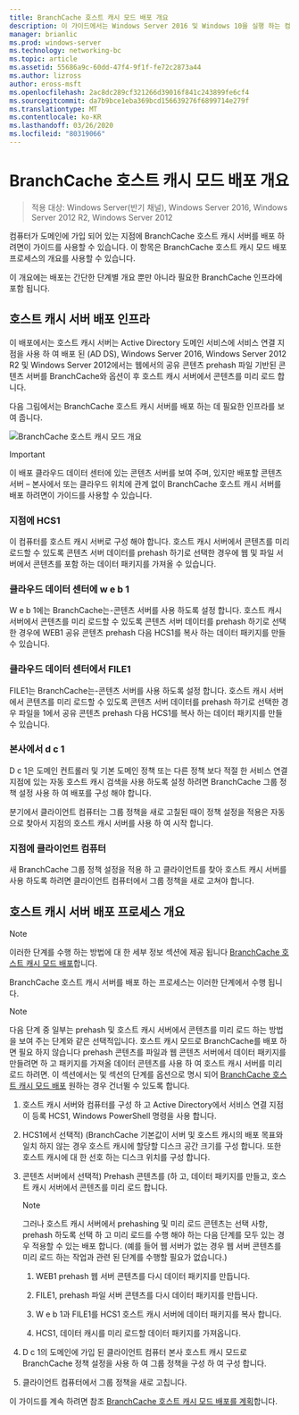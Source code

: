 ```yaml
---
title: BranchCache 호스트 캐시 모드 배포 개요
description: 이 가이드에서는 Windows Server 2016 및 Windows 10을 실행 하는 컴퓨터에서 호스트 캐시 모드로 BranchCache를 배포 하는 방법 지침을 제공
manager: brianlic
ms.prod: windows-server
ms.technology: networking-bc
ms.topic: article
ms.assetid: 55686a9c-60dd-47f4-9f1f-fe72c2873a44
ms.author: lizross
author: eross-msft
ms.openlocfilehash: 2ac8dc289cf321266d39016f841c243899fe6cf4
ms.sourcegitcommit: da7b9bce1eba369bcd156639276f6899714e279f
ms.translationtype: MT
ms.contentlocale: ko-KR
ms.lasthandoff: 03/26/2020
ms.locfileid: "80319066"
---
```

# <a name="branchcache-hosted-cache-mode-deployment-overview"></a>BranchCache 호스트 캐시 모드 배포 개요

>적용 대상: Windows Server(반기 채널), Windows Server 2016, Windows Server 2012 R2, Windows Server 2012

컴퓨터가 도메인에 가입 되어 있는 지점에 BranchCache 호스트 캐시 서버를 배포 하려면이 가이드를 사용할 수 있습니다. 이 항목은 BranchCache 호스트 캐시 모드 배포 프로세스의 개요를 사용할 수 있습니다.

이 개요에는 배포는 간단한 단계별 개요 뿐만 아니라 필요한 BranchCache 인프라에 포함 됩니다.

## <a name="hosted-cache-server-deployment-infrastructure"></a><a name="bkmk_components"></a>호스트 캐시 서버 배포 인프라

이 배포에서는 호스트 캐시 서버는 Active Directory 도메인 서비스에 서비스 연결 지점을 사용 하 여 배포 된 \(AD DS\), Windows Server 2016, Windows Server 2012 R2 및 Windows Server 2012에서는 웹에서의 공유 콘텐츠 prehash 파일 기반된 콘텐츠 서버를 BranchCache와 옵션이 후 호스트 캐시 서버에서 콘텐츠를 미리 로드 합니다.

다음 그림에서는 BranchCache 호스트 캐시 서버를 배포 하는 데 필요한 인프라를 보여 줍니다.

![BranchCache 호스트 캐시 모드 개요](../../../media/BranchCache-Hcm-Overview/Bc-Hcm-Overview.jpg)

> [!IMPORTANT]
> 이 배포 클라우드 데이터 센터에 있는 콘텐츠 서버를 보여 주며, 있지만 배포할 콘텐츠 서버 – 본사에서 또는 클라우드 위치에 관계 없이 BranchCache 호스트 캐시 서버를 배포 하려면이 가이드를 사용할 수 있습니다.

### <a name="hcs1-in-the-branch-office"></a>지점에 HCS1

이 컴퓨터를 호스트 캐시 서버로 구성 해야 합니다. 호스트 캐시 서버에서 콘텐츠를 미리 로드할 수 있도록 콘텐츠 서버 데이터를 prehash 하기로 선택한 경우에 웹 및 파일 서버에서 콘텐츠를 포함 하는 데이터 패키지를 가져올 수 있습니다.

### <a name="web1-in-the-cloud-data-center"></a>클라우드 데이터 센터에 w e b 1

W e b 1에는 BranchCache는\-콘텐츠 서버를 사용 하도록 설정 합니다. 호스트 캐시 서버에서 콘텐츠를 미리 로드할 수 있도록 콘텐츠 서버 데이터를 prehash 하기로 선택한 경우에 WEB1 공유 콘텐츠 prehash 다음 HCS1를 복사 하는 데이터 패키지를 만들 수 있습니다.

### <a name="file1-in-the-cloud-data-center"></a>클라우드 데이터 센터에서 FILE1

FILE1는 BranchCache는\-콘텐츠 서버를 사용 하도록 설정 합니다. 호스트 캐시 서버에서 콘텐츠를 미리 로드할 수 있도록 콘텐츠 서버 데이터를 prehash 하기로 선택한 경우 파일을 1에서 공유 콘텐츠 prehash 다음 HCS1를 복사 하는 데이터 패키지를 만들 수 있습니다.
  
### <a name="dc1-in-the-main-office"></a>본사에서 d c 1

D c 1은 도메인 컨트롤러 및 기본 도메인 정책 또는 다른 정책 보다 적절 한 서비스 연결 지점에 있는 자동 호스트 캐시 검색을 사용 하도록 설정 하려면 BranchCache 그룹 정책 설정 사용 하 여 배포를 구성 해야 합니다.

분기에서 클라이언트 컴퓨터는 그룹 정책을 새로 고칠된 때이 정책 설정을 적용은 자동으로 찾아서 지점의 호스트 캐시 서버를 사용 하 여 시작 합니다.

### <a name="client-computers-in-the-branch-office"></a>지점에 클라이언트 컴퓨터

새 BranchCache 그룹 정책 설정을 적용 하 고 클라이언트를 찾아 호스트 캐시 서버를 사용 하도록 하려면 클라이언트 컴퓨터에서 그룹 정책을 새로 고쳐야 합니다.

## <a name="hosted-cache-server-deployment-process-overview"></a><a name="bkmk_overview"></a>호스트 캐시 서버 배포 프로세스 개요

>[!NOTE]
>이러한 단계를 수행 하는 방법에 대 한 세부 정보 섹션에 제공 됩니다 [BranchCache 호스트 캐시 모드 배포](4-Bc-Hcm-Deployment.md)합니다.

BranchCache 호스트 캐시 서버를 배포 하는 프로세스는 이러한 단계에서 수행 됩니다.

>[!NOTE]
>다음 단계 중 일부는 prehash 및 호스트 캐시 서버에서 콘텐츠를 미리 로드 하는 방법을 보여 주는 단계와 같은 선택적입니다. 호스트 캐시 모드로 BranchCache를 배포 하면 필요 하지 않습니다 prehash 콘텐츠를 파일과 웹 콘텐츠 서버에서 데이터 패키지를 만들려면 하 고 패키지를 가져올 데이터 콘텐츠를 사용 하 여 호스트 캐시 서버를 미리 로드 하려면. 이 섹션에서는 및 섹션의 단계를 옵션으로 명시 되어 [BranchCache 호스트 캐시 모드 배포](4-Bc-Hcm-Deployment.md) 원하는 경우 건너뛸 수 있도록 합니다.

1. 호스트 캐시 서버와 컴퓨터를 구성 하 고 Active Directory에서 서비스 연결 지점이 등록 HCS1, Windows PowerShell 명령을 사용 합니다.

2. HCS1에서 선택적\) \(BranchCache 기본값이 서버 및 호스트 캐시의 배포 목표와 일치 하지 않는 경우 호스트 캐시에 할당할 디스크 공간 크기를 구성 합니다. 또한 호스트 캐시에 대 한 선호 하는 디스크 위치를 구성 합니다.

3. 콘텐츠 서버에서 선택적\) Prehash 콘텐츠를 \(하 고, 데이터 패키지를 만들고, 호스트 캐시 서버에서 콘텐츠를 미리 로드 합니다.

    > [!NOTE]
    > 그러나 호스트 캐시 서버에서 prehashing 및 미리 로드 콘텐츠는 선택 사항, prehash 하도록 선택 하 고 미리 로드를 수행 해야 하는 다음 단계를 모두 있는 경우 적용할 수 있는 배포 합니다. \(예를 들어 웹 서버가 없는 경우 웹 서버 콘텐츠를 미리 로드 하는 작업과 관련 된 단계를 수행할 필요가 없습니다.\)

    1. WEB1 prehash 웹 서버 콘텐츠를 다시 데이터 패키지를 만듭니다.

    2. FILE1, prehash 파일 서버 콘텐츠를 다시 데이터 패키지를 만듭니다.

    3. W e b 1과 FILE1를 HCS1 호스트 캐시 서버에 데이터 패키지를 복사 합니다.

    4. HCS1, 데이터 캐시를 미리 로드할 데이터 패키지를 가져옵니다.

4. D c 1의 도메인에 가입 된 클라이언트 컴퓨터 본사 호스트 캐시 모드로 BranchCache 정책 설정을 사용 하 여 그룹 정책을 구성 하 여 구성 합니다.

5. 클라이언트 컴퓨터에서 그룹 정책을 새로 고칩니다.

이 가이드를 계속 하려면 참조 [BranchCache 호스트 캐시 모드 배포를 계획](3-Bc-Hcm-Plan.md)합니다.